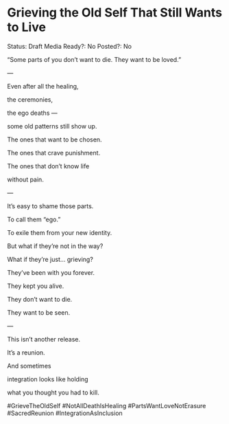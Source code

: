 # Grieving the Old Self That Still Wants to Live

Status: Draft
Media Ready?: No
Posted?: No

“Some parts of you don’t want to die. They want to be loved.”

—

Even after all the healing,

the ceremonies,

the ego deaths —

some old patterns still show up.

The ones that want to be chosen.

The ones that crave punishment.

The ones that don’t know life

without pain.

—

It’s easy to shame those parts.

To call them “ego.”

To exile them from your new identity.

But what if they’re not in the way?

What if they’re just… grieving?

They’ve been with you forever.

They kept you alive.

They don’t want to die.

They want to be seen.

—

This isn’t another release.

It’s a reunion.

And sometimes

integration looks like holding

what you thought you had to kill.

#GrieveTheOldSelf #NotAllDeathIsHealing #PartsWantLoveNotErasure #SacredReunion #IntegrationAsInclusion